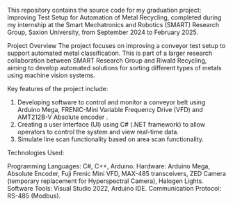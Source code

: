 This repository contains the source code for my graduation project: Improving Test Setup for Automation of Metal Recycling, completed during my internship at the Smart Mechatronics and Robotics (SMART) Research Group, Saxion University, from September 2024 to February 2025.

Project Overview
The project focuses on improving a conveyor test setup to support automated metal classification. 
This is part of a larger research collaboration between SMART Research Group and Riwald Recycling, aiming to develop automated solutions for sorting different types of metals using machine vision systems.

Key features of the project include:

1. Developing software to control and monitor a conveyor belt using Arduino Mega, FRENIC-Mini Variable Frequency Drive (VFD) and AMT212B-V Absolute encoder .
2. Creating a user interface (UI) using C# (.NET framework) to allow operators to control the system and view real-time data.
3. Simulate line scan functionality based on area scan functionality.

Technologies Used:

Programming Languages: C#, C++, Arduino.
Hardware: Arduino Mega, Absolute Encoder, Fuji Frenic Mini VFD, MAX-485 transceivers, ZED Camera (temporary replacement for Hyperspectral Camera), Halogen Lights.
Software Tools: Visual Studio 2022, Arduino IDE.
Communication Protocol: RS-485 (Modbus).
